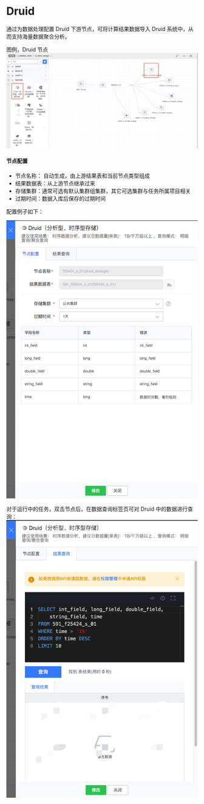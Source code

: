 # Druid

通过为数据处理配置 Druid 下游节点，可将计算结果数据导入 Druid 系统中，从而支持海量数据聚合分析。

图例，Druid 节点
![](../../../../assets/dataflow/components/storage/dataflow-druid.png)

#### 节点配置
- 节点名称： 自动生成，由上游结果表和当前节点类型组成
- 结果数据表：从上游节点继承过来
- 存储集群：通常可选有默认集群组集群，其它可选集群与任务所属项目相关
- 过期时间：数据入库后保存的过期时间

配置例子如下：

![](../../../../assets/dataflow/components/storage/dataflow-druid-example.png)

对于运行中的任务，双击节点后，在数据查询标签页可对 Druid 中的数据进行查询：
![](../../../../assets/dataflow/components/storage/dataflow-druid-query.png)